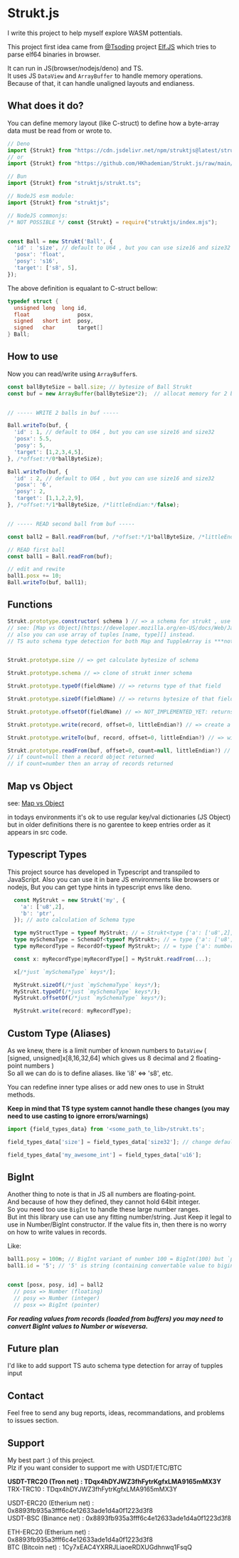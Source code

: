# Strukt.js

I write this project to help myself explore WASM pottentials.

This project first idea came from [@Tsoding](https://github.com/tsoding) project [Elf.JS](https://github.com/tsoding/elf.js) which tries to parse elf64 binaries in browser.

It can run in JS(browser/nodejs/deno) and TS.
\
It uses JS `DataView` and `ArrayBuffer` to handle memory operations.
\
Because of that, it can handle unaligned layouts and endianess.

## What does it do?

You can define memory layout (like C-struct) to define how a byte-array data must be read from or wrote to.

```typescript
// Deno
import {Strukt} from "https://cdn.jsdelivr.net/npm/struktjs@latest/strukt.ts";
// or
import {Strukt} from "https://github.com/HKhademian/Strukt.js/raw/main/strukt.ts";

// Bun
import {Strukt} from "struktjs/strukt.ts";

// NodeJS esm module:
import {Strukt} from "struktjs";

// NodeJS commonjs: 
/* NOT POSSIBLE */ const {Strukt} = require("struktjs/index.mjs");


const Ball = new Strukt('Ball', {
  'id' : 'size', // default to U64 , but you can use size16 and size32
  'posx': 'float',
  'posy': 's16',
  'target': ['s8', 5],
});
```

The above definition is equalant to C-struct bellow:

```c
typedef struct {
  unsigned long  long id,
  float               posx,
  signed   short int  posy, 
  signed   char       target[]
} Ball;
```

## How to use

Now you can read/write using `ArrayBuffer`s.

```typescript
const ballByteSize = ball.size; // bytesize of Ball Strukt
const buf = new ArrayBuffer(ballByteSize*2);  // allocat memory for 2 ball obj


// ----- WRITE 2 balls in buf -----

Ball.writeTo(buf, {
  'id' : 1, // default to U64 , but you can use size16 and size32
  'posx': 5.5,
  'posy': 5,
  'target': [1,2,3,4,5],
}, /*offset:*/0*ballByteSize);

Ball.writeTo(buf, {
  'id' : 2, // default to U64 , but you can use size16 and size32
  'posx': '6',
  'posy': 2,
  'target': [1,1,2,2,9],
}, /*offset:*/1*ballByteSize, /*littleEndian:*/false);


// ----- READ second ball from buf -----

const ball2 = Ball.readFrom(buf, /*offset:*/1*ballByteSize, /*littleEndian:*/false);

// READ first ball
const ball1 = Ball.readFrom(buf);

// edit and rewite
ball1.posx += 10;
Ball.writeTo(buf, ball1);
```

## Functions

```typescript
Strukt.prototype.constructor( schema ) // => a schema for strukt , use Map in environments (like older browsers) to keep orders
// see: [Map vs Object](https://developer.mozilla.org/en-US/docs/Web/JavaScript/Reference/Global_Objects/Map#objects_vs._maps)
// also you can use array of tuples [name, type][] instead.
// TS auto schema type detection for both Map and TuppleArray is ***not*** supported


Strukt.prototype.size // => get calculate bytesize of schema

Strukt.prototype.schema // => clone of strukt inner schema

Strukt.prototype.typeOf(fieldName) // => returns type of that field

Strukt.prototype.sizeOf(fieldName) // => returns bytesize of that field

Strukt.prototype.offsetOf(fieldName) // => NOT_IMPLEMENTED_YET: returns bytesize offset from beginning of struct data

Strukt.prototype.write(record, offset=0, littleEndian?) // => create a new arrayBuffer with size of that record and `writeTo` it

Strukt.prototype.writeTo(buf, record, offset=0, littleEndian?) // => wites `record` data to `buf` start from `offset` with respect of `littleEndian`

Strukt.prototype.readFrom(buf, offset=0, count=null, littleEndian?) // => reads `count` records sequentialy from `buf`, 
// if count=null then a record object returned
// if count=number then an array of records returned
```

## Map vs Object

see: [Map vs Object](https://developer.mozilla.org/en-US/docs/Web/JavaScript/Reference/Global_Objects/Map#objects_vs._maps)

in todays environments it's ok to use regular key/val dictionaries (JS Object) but in older definitions there is no garentee to keep entries order as it appears in src code.

## Typescript Types

This project source has developed in Typescript and transpiled to JavaScript.
Also you can use it in bare JS environments like browsers or nodejs,
But you can get type hints in typescript envs like deno.

```Typescript
  const MyStrukt = new Strukt('my', {
    'a': ['u8',2],
    'b': 'ptr',
  }); // auto calculation of Schema type

  type myStructType = typeof MyStrukt; // = Strukt<type {'a': ['u8',2], 'b': 'ptr'}>
  type mySchemaType = SchemaOf<typeof MyStrukt>; // = type {'a': ['u8',2], 'b': 'ptr'}
  type myRecordType = RecordOf<typeof MyStrukt>; // = type {'a': number[], 'b': BigInt}

  const x: myRecordType|myRecordType[] = MyStrukt.readFrom(...);

  x[/*just `mySchemaType` keys*/];

  MyStrukt.sizeOf(/*just `mySchemaType` keys*/);
  MyStrukt.typeOf(/*just `mySchemaType` keys*/);
  MyStrukt.offsetOf(/*just `mySchemaType` keys*/);

  MyStrukt.write(record: myRecordType);
```

## Custom Type (Aliases)

As we knew, there is a limit number of known numbers to `DataView` ( [signed, unsigned]x[8,16,32,64] which gives us 8 decimal and 2 floating-point numbers )
\
So all we can do is to define aliases. like 'i8' <=> 's8', etc.

You can redefine inner type alises or add new ones to use in Strukt methods.

**Keep in mind that TS type system cannot handle these changes (you may need to use casting to ignore errors/warnings)**

```typescript
import {field_types_data} from '<some_path_to_lib>/strukt.ts';

field_types_data['size'] = field_types_data['size32']; // change default size type to use 32bit numbers

field_types_data['my_awesome_int'] = field_types_data['u16'];
```

## BigInt

Another thing to note is that in JS all numbers are floating-point.
\
And because of how they defined, they cannot hold 64bit integer.
\
So you need too use `BigInt` to handle these large number ranges.
\
But int this library use can use any fitting number/string.
Just Keep it legal to use in Number/BigInt constructor.
If the value fits in, then there is no worry on how to write values in records.

Like:
```typescript
ball1.posy = 100n; // BigInt variant of number 100 = BigInt(100) but `posy` needs a `Number`
ball1.id = '5'; // '5' is string (containing convertable value to bigint) but `id` type is `size <=> u64` which needs BigInt


const [posx, posy, id] = ball2
  // posx => Number (floating)
  // posy => Number (integer)
  // posx => BigInt (pointer)
```

***For reading values from records (loaded from buffers) you may need to convert BigInt values to Number or wiseversa.***

## Future plan

I'd like to add support TS auto schema type detection for array of tupples input

## Contact

Feel free to send any bug reports, ideas, recommandations, and problems to issues section.

## Support

My best part :) of this project.
\
Plz if you want consider to support me with USDT/ETC/BTC

**USDT-TRC20 (Tron net)   : TDqx4hDYJWZ3fhFytrKgfxLMA9165mMX3Y**
\
TRX-TRC10                 : TDqx4hDYJWZ3fhFytrKgfxLMA9165mMX3Y

USDT-ERC20 (Etherium net) : 0x8893fb935a3fff6c4e12633ade1d4a0f1223d3f8
\
USDT-BSC   (Binance net)  : 0x8893fb935a3fff6c4e12633ade1d4a0f1223d3f8

ETH-ERC20  (Etherium net) : 0x8893fb935a3fff6c4e12633ade1d4a0f1223d3f8
\
BTC        (Bitcoin net)  : 1Cy7xEAC4YXRRJLiaoeRDXUGdhnwq1FsqQ

